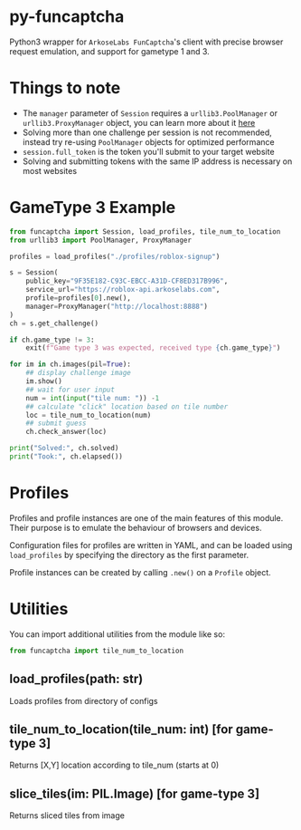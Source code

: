 # py-funcaptcha
Python3 wrapper for `ArkoseLabs FunCaptcha`'s client with precise browser request emulation, and support for gametype 1 and 3.

# Things to note
- The `manager` parameter of `Session` requires a `urllib3.PoolManager` or `urllib3.ProxyManager` object, you can learn more about it [here](https://urllib3.readthedocs.io/en/latest/advanced-usage.html)
- Solving more than one challenge per session is not recommended, instead try re-using `PoolManager` objects for optimized performance
- `session.full_token` is the token you'll submit to your target website
- Solving and submitting tokens with the same IP address is necessary on most websites

# GameType 3 Example
```python
from funcaptcha import Session, load_profiles, tile_num_to_location
from urllib3 import PoolManager, ProxyManager

profiles = load_profiles("./profiles/roblox-signup")

s = Session(
    public_key="9F35E182-C93C-EBCC-A31D-CF8ED317B996",
    service_url="https://roblox-api.arkoselabs.com",
    profile=profiles[0].new(),
    manager=ProxyManager("http://localhost:8888")
)
ch = s.get_challenge()

if ch.game_type != 3:
    exit(f"Game type 3 was expected, received type {ch.game_type}")

for im in ch.images(pil=True):
    ## display challenge image
    im.show()
    ## wait for user input
    num = int(input("tile num: ")) -1
    ## calculate "click" location based on tile number
    loc = tile_num_to_location(num)
    ## submit guess
    ch.check_answer(loc)

print("Solved:", ch.solved)
print("Took:", ch.elapsed())
```

# Profiles
Profiles and profile instances are one of the main features of this module. Their purpose is to emulate the behaviour of browsers and devices.

Configuration files for profiles are written in YAML, and can be loaded using `load_profiles` by specifying the directory as the first parameter.

Profile instances can be created by calling `.new()` on a `Profile` object.

# Utilities
You can import additional utilities from the module like so:
```python
from funcaptcha import tile_num_to_location
```

## load_profiles(path: str)
Loads profiles from directory of configs

## tile_num_to_location(tile_num: int) [for game-type 3]
Returns [X,Y] location according to tile_num (starts at 0)

## slice_tiles(im: PIL.Image) [for game-type 3]
Returns sliced tiles from image
